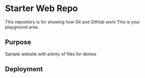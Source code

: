 # Starter Web Repo

This repository is for showing how Git and GitHub work
This is your playground area.

## Purpose

Sample website with plenty of files for demos

## Deployment